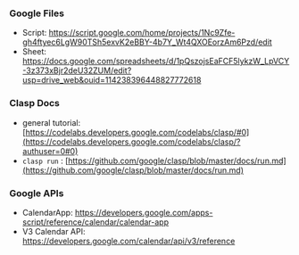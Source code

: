 ### Google Files

- Script: https://script.google.com/home/projects/1Nc9Zfe-gh4ftyec6LgW90TSh5exvK2eBBY-4b7Y_Wt4QXOEorzAm6Pzd/edit
- Sheet: https://docs.google.com/spreadsheets/d/1pQszojsEaFCF5lykzW_LpVCY-3z373xBjr2deU32ZUM/edit?usp=drive_web&ouid=114238396448827772618

### Clasp Docs

- general tutorial: [https://codelabs.developers.google.com/codelabs/clasp/#0](https://codelabs.developers.google.com/codelabs/clasp/?authuser=0#0)
- `clasp run` : [https://github.com/google/clasp/blob/master/docs/run.md](https://github.com/google/clasp/blob/master/docs/run.md)

### Google APIs

- CalendarApp: https://developers.google.com/apps-script/reference/calendar/calendar-app
- V3 Calendar API: https://developers.google.com/calendar/api/v3/reference
